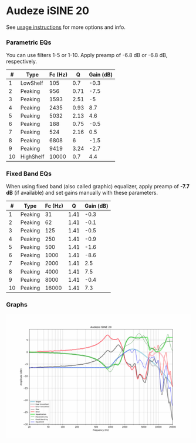 # Audeze iSINE 20
See [usage instructions](https://github.com/jaakkopasanen/AutoEq#usage) for more options and info.

### Parametric EQs
You can use filters 1-5 or 1-10. Apply preamp of -6.8 dB or -6.8 dB, respectively.

|   # | Type      |   Fc (Hz) |    Q |   Gain (dB) |
|-----|-----------|-----------|------|-------------|
|   1 | LowShelf  |       105 | 0.7  |        -0.3 |
|   2 | Peaking   |       956 | 0.71 |        -7.5 |
|   3 | Peaking   |      1593 | 2.51 |        -5   |
|   4 | Peaking   |      2435 | 0.93 |         8.7 |
|   5 | Peaking   |      5032 | 2.13 |         4.6 |
|   6 | Peaking   |       188 | 0.75 |        -0.5 |
|   7 | Peaking   |       524 | 2.16 |         0.5 |
|   8 | Peaking   |      6808 | 6    |        -1.5 |
|   9 | Peaking   |      9419 | 3.24 |        -2.7 |
|  10 | HighShelf |     10000 | 0.7  |         4.4 |

### Fixed Band EQs
When using fixed band (also called graphic) equalizer, apply preamp of **-7.7 dB** (if available) and set gains manually with these parameters.

|   # | Type    |   Fc (Hz) |    Q |   Gain (dB) |
|-----|---------|-----------|------|-------------|
|   1 | Peaking |        31 | 1.41 |        -0.3 |
|   2 | Peaking |        62 | 1.41 |        -0.1 |
|   3 | Peaking |       125 | 1.41 |        -0.5 |
|   4 | Peaking |       250 | 1.41 |        -0.9 |
|   5 | Peaking |       500 | 1.41 |        -1.6 |
|   6 | Peaking |      1000 | 1.41 |        -8.6 |
|   7 | Peaking |      2000 | 1.41 |         2.5 |
|   8 | Peaking |      4000 | 1.41 |         7.5 |
|   9 | Peaking |      8000 | 1.41 |        -0.4 |
|  10 | Peaking |     16000 | 1.41 |         7.3 |

### Graphs
![](./Audeze%20iSINE%2020.png)
